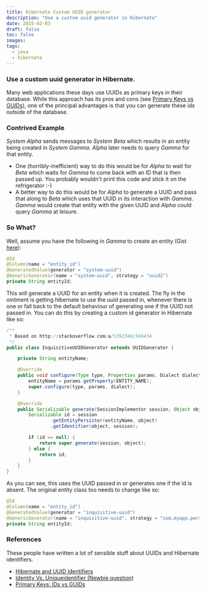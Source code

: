 ```yaml
---
title: Hibernate Custom UUID generator
description: "Use a custom uuid generator in Hibernate"
date: 2015-02-03
draft: false
toc: false
images:
tags:
  - java
  - hibernate
---
```


### Use a custom uuid generator in Hibernate.
Many web applications these days use UUIDs as primary keys in their database. While this approach has its pros and cons (see [Primary Keys vs GUIDs](http://blog.codinghorror.com/primary-keys-ids-versus-guids/)), one of the principal advantages is that you can generate these ids outside of the database.

### Contrived Example
*System Alpha* sends messages to *System Beta* which results in an entity being created in *System Gamma*. *Alpha* later needs to query *Gamma* for that entity.

- One (horribly-inefficient) way to do this would be for *Alpha* to wait for *Beta* which waits for *Gamma* to come back with an ID that is then passed up. You probably wouldn't print this code and stick it on the refrigerator :-)
- A better way to do this would be for *Alpha* to generate a UUID and pass that along to *Beta* which uses that UUID in its interaction with *Gamma*. *Gamma* would create that entity with the given UUID and *Alpha* could query *Gamma* at leisure.

### So What?
Well, assume you have the following in *Gamma* to create an entity (Gist [here](https://gist.github.com/rajivrnair/2f660011d821002ecc4c)):

~~~ java
@Id
@Column(name = "entity_id")
@GeneratedValue(generator = "system-uuid")
@GenericGenerator(name = "system-uuid", strategy = "uuid2")
private String entityId;
~~~

This will generate a UUID for an entity when it is created. The fly in the ointment is getting hibernate to use the uuid passed in, whenever there is one or fall back to the default behaviour of generating one if the UUID not passed in. You can do this by creating a custom id generator in Hibernate like so:

~~~ java
/**
 * Based on http://stackoverflow.com/a/5392349/566434
 */
public class InquisitiveUUIDGenerator extends UUIDGenerator {

    private String entityName;

    @Override
    public void configure(Type type, Properties params, Dialect dialect) {
        entityName = params.getProperty(ENTITY_NAME);
        super.configure(type, params, dialect);
    }

    @Override
    public Serializable generate(SessionImplementor session, Object object) {
        Serializable id = session
                .getEntityPersister(entityName, object)
                .getIdentifier(object, session);

        if (id == null) {
            return super.generate(session, object);
        } else {
            return id;
        }
    }
}
~~~

As you can see, this uses the UUID passed in or generates one if the id is absent. The original entity class too needs to change like so:

~~~ java
@Id
@Column(name = "entity_id")
@GeneratedValue(generator = "inquisitive-uuid")
@GenericGenerator(name = "inquisitive-uuid", strategy = "com.myapp.persistence.generators.InquisitiveUUIDGenerator")
private String entityId;
~~~

### References
These people have written a lot of sensible stuff about UUIDs and Hibernate identifiers.

- [Hibernate and UUID Identifiers](http://vladmihalcea.com/2014/07/01/hibernate-and-uuid-identifiers/)
- [Identity Vs. Uniqueidentifier (Newbie question)](https://groups.google.com/forum/?hl=en#!msg/microsoft.public.sqlserver.programming/qtCRhLLM9Kk/tg9vDfjbYW0J)
- [Primary Keys: IDs vs GUIDs](http://blog.codinghorror.com/primary-keys-ids-versus-guids/)
